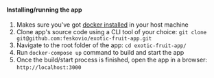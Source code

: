 #### Installing/running the app

1. Makes sure you've got [docker installed](https://www.docker.com/products/docker-desktop) in your host machine
2. Clone app's source code using a CLI tool of your choice: `git clone git@github.com:feskovio/exotic-fruit-app.git`
3. Navigate to the root folder of the app: `cd exotic-fruit-app/`
4. Run `docker-compose up` command to build and start the app
5. Once the build/start process is finished, open the app in a browser: `http://localhost:3000`
